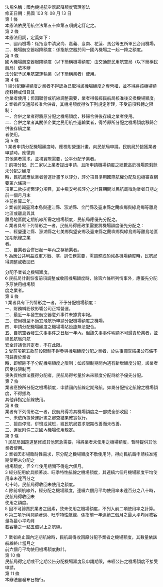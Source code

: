 法規名稱：國內機場航空器起降額度管理辦法  
修正日期：民國 103 年 08 月 13 日  
第 1 條  
本辦法依民用航空法第五十條第五項規定訂定之。  
第 2 條  
本辦法用詞，定義如下：  
一、國內機場：係指臺中清泉崗、嘉義、臺南、花蓮、馬公等五所軍民合用機場。  
二、機場航空器起降額度：係指航空器於同一國內機場之一起一降之額度。  
第 3 條  
國內機場航空器起降額度（以下簡稱機場額度）由交通部民用航空局（以下簡稱民航局）依本辦  
法分配予民用航空運輸業（以下簡稱業者）使用。  
第 4 條  
1 經分配機場額度之業者不得認為已取得該機場額度之專營權，並不得將該機場額度移轉或借貸其  
他業者使用；但因聯營或航線調整需要，業者得報經民航局核准後交換機場額度。  
2 業者經交通部核准合併者，其機場額度得依下列規定辦理，不受前項移轉之限制：  
一、合併之業者得將原分配之機場額度，移歸合併後存續之業者使用。  
二、合併之業者其關係企業之民用航空運輸業者，得將原所分配之機場額度移歸合併後存續之業  
者使用。  
第 5 條  
1 業者申請分配機場額度時，應檢附營運計畫，向民航局申請。民航局於接獲業者申請時，應徵詢  
其他業者需求，並視實際需要，公平分配予業者。  
2 前項分配，於二家以上業者提出申請，且所申請機場額度之總數高於機場原剩餘未分配之額度  
時，民航局應依業者營運計畫予以評分，評分項目準用國際航權分配及包機審查綱要第六條第一  
項第二款技術面評分項目，其中飛安考核評分之計算期間以民航局徵詢業者日期之前一個月月末  
往前推算二年。  
3 業者開闢臺灣本島與連江縣、澎湖縣、金門縣及臺東縣之蘭嶼鄉與綠島鄉等離島地區或離島與其  
離島地區間定期航線所需之機場額度，民航局應優先分配之。  
4 業者具有下列情形之一者，民航局得應政策需要將機場額度優先分配之：  
一、經營連江縣、澎湖縣之七美鄉與望安鄉及臺東縣之蘭嶼鄉與綠島鄉等離島地區定期航線之業  
者。  
二、自業者合併日起一年內之存續業者。  
5 為應公共利益或軍方戰、演、訓任務需要，需調整或酌減各機場額度時，民航局得調整或收回已  


分配予業者之機場額度。  
6 民航局計劃恢復前項調整或收回機場額度時，除第六條所列情事外，應優先分配予原使用機場額  
度之業者。  
第 6 條  
1 業者具有下列情形之一者，不予分配機場額度：  
一、財務糾紛致影響公司正常營運。  
二、最近一年發生航空器意外事件未據實申報。  
三、使用機型不適宜飛航所申請分配機場額度之機場。  
四、申請分配機場額度之機場場站設施無法配合。  
五、自航空器發生失事事件之日起一年內。但該失事事件明顯不可歸責於業者，並經民航局飛航  
安全評議會評定者，不在此限。  
2 受前項第五款前段限制不得參與機場額度分配之業者，於失事調查結果公布係不可歸責於業者  
時，即解除不予分配機場額度之限制；如該限制期間內遇有新增額度分配，該業者因受該限制而  
喪失資格無法獲得分配者，民航局得考量於未來額度分配時給予優先分配。  
第 7 條  
業者應按所分配之機場額度，申請國內航線定期飛航。如屬分配指定航線之機場額度，不得挪為  
其他非指定航線使用。  
第 8 條  
業者有下列情形之一者，民航局得將其機場額度之一部或全部收回：  
一、未依所提營運計畫之審查結果確實執行。  
二、擅自停班、併班或減班，經民航局要求限期改善而未改善。  
三、違反附件二之國內機場使用規定。  
第 9 條  
1 民航局因跑道整修或其他緊急需要，得將業者未使用之機場額度，暫時提供其他業者使用。  
2 業者因市場臨時性需求，原分配之機場額度不敷使用時，得向民航局申請核准短期使用未分配之  
機場額度，但全年使用期間不得逾六個月。  
3 經分配用於具顯著淡、旺季特性航線之機場額度，其連續六個月機場額度平均使用率未達百分之  
七十時，民航局得收回未使用之額度。  
4 除前項航線外，經分配之機場額度，連續六個月平均使用率未達百分之八十時，民航局得收回未  
使用之額度。  
5 因不可歸責於業者之因素，致未使用之機場額度，不列入前二項使用率之計算。  
6 第三項所稱具顯著淡、旺季特性航線，係指前一年連續三個月之最大平均月載客量為最小平均月  
載客量之一點五倍以上之航線。  


7 業者終止國內定期航線時，民航局得收回原分配予業者之機場額度，其數量依該航線終止當月之  
前六個月平均使用機場額度數計。  
第 10 條  
民航局得定期或不定期公告分配機場額度及申請期限，未經公告之機場額度不接受申請。  
第 11 條  
本辦法自發布日施行。  


